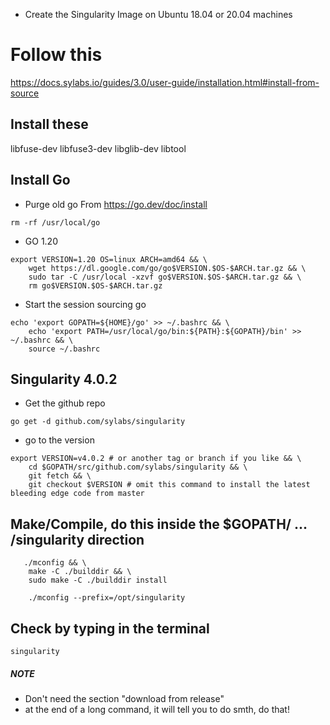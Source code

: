 - Create the Singularity Image on Ubuntu 18.04 or 20.04 machines

# Follow this

https://docs.sylabs.io/guides/3.0/user-guide/installation.html#install-from-source

## Install these

libfuse-dev libfuse3-dev libglib-dev libtool

## Install Go

- Purge old go From https://go.dev/doc/install

```
rm -rf /usr/local/go
```

- GO 1.20

```
export VERSION=1.20 OS=linux ARCH=amd64 && \
    wget https://dl.google.com/go/go$VERSION.$OS-$ARCH.tar.gz && \
    sudo tar -C /usr/local -xzvf go$VERSION.$OS-$ARCH.tar.gz && \
    rm go$VERSION.$OS-$ARCH.tar.gz
```

- Start the session sourcing go

```
echo 'export GOPATH=${HOME}/go' >> ~/.bashrc && \
    echo 'export PATH=/usr/local/go/bin:${PATH}:${GOPATH}/bin' >> ~/.bashrc && \
    source ~/.bashrc
```

## Singularity 4.0.2

- Get the github repo

```
go get -d github.com/sylabs/singularity
```

- go to the version

```
export VERSION=v4.0.2 # or another tag or branch if you like && \
    cd $GOPATH/src/github.com/sylabs/singularity && \
    git fetch && \
    git checkout $VERSION # omit this command to install the latest bleeding edge code from master
```

## Make/Compile, do this inside the $GOPATH/ ... /singularity direction

```
   ./mconfig && \
    make -C ./builddir && \
    sudo make -C ./builddir install

    ./mconfig --prefix=/opt/singularity
```

## Check by typing in the terminal

```
singularity
```

##### NOTE

- Don't need the section "download from release"
- at the end of a long command, it will tell you to do smth, do that!
